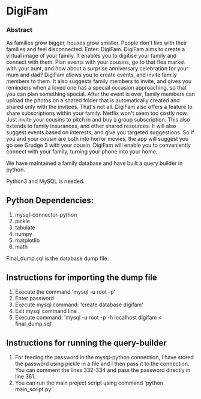 # DigiFam
### Abstract
As families grow bigger, houses grow smaller. People don't live with their families and feel disconnected. Enter: DigiFam. DigiFam aims to create a virtual image of your family. It enables you to digitise your family and connect with them. Plan events with your cousins, go to that flea market with your aunt, and how about a surprise anniversary celebration for your mum and dad? DigiFam allows you to create events, and invite family members to them. It also suggests family members to invite, and gives you reminders when a loved one has a special occasion approaching, so that you can plan something special. After the event is over, family members can upload the photos on a shared folder that is automatically created and shared only with the invitees. That's not all. DigiFam also offers a feature to share subscriptions within your family.  Netflix won't seem too costly now. Just invite your cousins to pitch in and buy a group subscription. This also extends to family insurances, and other shared resources. It will also suggest events based on interests, and give you targeted suggestions. So if you and your cousin are both into horror movies, the app will suggest you go see Grudge 3 with your cousin. DigiFam will enable you to conveniently connect with your family, turning your phone into your home.

We have maintained a family database and have built a query builder in python.

Python3 and MySQL is needed.

## Python Dependencies:
1) mysql-connector-python
2) pickle
3) tabulate
4) numpy
5) matplotlib
6) math

Final_dump.sql is the database dump file.

## Instructions for importing the dump file
1) Execute the command 'mysql -u root -p'
2) Enter password
3) Execute mysql command: 'create database digifam'
4) Exit mysql command line
5) Execute command: 'mysql -u root -p -h localhost digifam < final_dump.sql'

## Instructions for running the query-builder
1) For feeding the password in the mysql-python connection, I have stored the password using pickle in a file and I then pass it to the connection. You can comment the lines 332-334 and pass the password directly in line 361.
2) You can run the main project script using command 'python main_script.py'.

